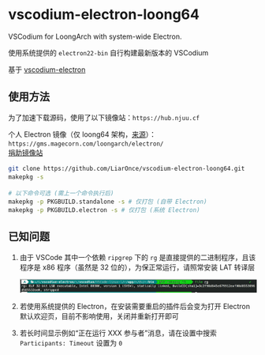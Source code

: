 # vscodium-electron-loong64
VSCodium for LoongArch with system-wide Electron.

使用系统提供的 `electron22-bin` 自行构建最新版本的 VSCodium

基于 [vscodium-electron](https://aur.archlinux.org/packages/vscodium-electron)

## 使用方法

为了加速下载源码，使用了以下镜像站：`https://hub.njuu.cf`

个人 Electron 镜像（仅 loong64 架构，[来源](https://github.com/fedora-remix-loongarch/electron-bin)）：`https://gms.magecorn.com/loongarch/electron/`  
[捐助镜像站](https://gms.magecorn.com/#/donate)

```bash
git clone https://github.com/LiarOnce/vscodium-electron-loong64.git
makepkg -s

# 以下命令可选 (需上一个命令执行后)
makepkg -p PKGBUILD.standalone -s # 仅打包 (自带 Electron)
makepkg -p PKGBUILD.electron -s # 仅打包 (系统 Electron)
```

## 已知问题

1. 由于 VSCode 其中一个依赖 `ripgrep` 下的 `rg` 是直接提供的二进制程序，且该程序是 x86 程序（虽然是 32 位的），为保正常运行，请照常安装 LAT 转译层

   ![vscode-ripgrep](./images/vscode-ripgrep.png)

2. 若使用系统提供的 Electron，在安装需要重启的插件后会变为打开 Electron 默认欢迎页，目前不影响使用，关闭并重新打开即可

3. 若长时间显示例如“正在运行 XXX 参与者”消息，请在设置中搜索 `Participants: Timeout` 设置为 `0`
